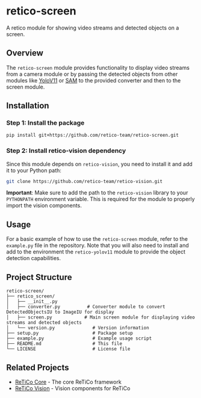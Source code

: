 # retico-screen

A retico module for showing video streams and detected objects on a screen.

## Overview

The `retico-screen` module provides functionality to display video streams from a camera module or by passing the detected objects from other modules like [YoloV11](https://github.com/retico-team/retico-yolov11.git) or [SAM](https://github.com/retico-team/retico-sam.git) to the provided converter and then to the screen module. 

## Installation

### Step 1: Install the package

```bash
pip install git+https://github.com/retico-team/retico-screen.git
```

### Step 2: Install retico-vision dependency
Since this module depends on `retico-vision`, you need to install it and add it to your Python path:
```bash
git clone https://github.com/retico-team/retico-vision.git
```
**Important**: Make sure to add the path to the `retico-vision` library to your `PYTHONPATH` environment variable. This is required for the module to properly import the vision components.

## Usage
For a basic example of how to use the `retico-screen` module, refer to the `example.py` file in the repository. Note that you will also need to install and add to the environment the `retico-yolov11` module to provide the object detection capabilities.

## Project Structure

```
retico-screen/
├── retico_screen/
│   ├── __init__.py
│   ├── converter.py          # Converter module to convert DetectedObjectsIU to ImageIU for display
│   ├── screen.py            # Main screen module for displaying video streams and detected objects
│   └── version.py              # Version information
├── setup.py                    # Package setup
├── example.py                  # Example usage script
├── README.md                   # This file
└── LICENSE                     # License file
```

## Related Projects

- [ReTiCo Core](https://github.com/retico-team/retico-core) - The core ReTiCo framework
- [ReTiCo Vision](https://github.com/retico-team/retico-vision) - Vision components for ReTiCo
